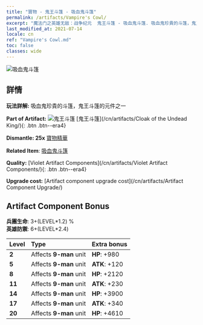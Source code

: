 ```yaml
---
title: "寶物 - 鬼王斗篷 - 吸血鬼斗篷"
permalink: /artifacts/Vampire's Cowl/
excerpt: "魔法门之英雄无敌：战争纪元  鬼王斗篷 - 吸血鬼斗篷. 吸血鬼珍貴的斗篷，鬼王斗篷的元件之一"
last_modified_at: 2021-07-14
locale: cn
ref: "Vampire's Cowl.md"
toc: false
classes: wide
---
```


 ![吸血鬼斗篷](/images/t/artifact_40322.png)



## 詳情

 **玩法詳解:** 吸血鬼珍貴的斗篷，鬼王斗篷的元件之一

 **Part of Artifact:** ![鬼王斗篷](/images/t/icon_artifact_32.png) [鬼王斗篷](/cn/artifacts/Cloak of the Undead King/){: .btn .btn--era4}

 **Dismantle: 25x** [寶物精華](/cn/Items/con_905/)

 **Related Item**: [吸血鬼斗篷](/cn/Items/art_130/)

 **Quality:** [Violet Artifact Components](/cn/artifacts/Violet Artifact Components/){: .btn .btn--era4}

 **Upgrade cost:** [Artifact component upgrade cost](/cn/artifacts/Artifact Component Upgrade/)

## Artifact Component Bonus

  **兵團生命**: 3+(LEVEL\*1.2) %<br/>**英雄防禦**: 6+(LEVEL\*2.4)

  |  Level  | Type |    Extra bonus  | 
  |:--------|:-----|:----------------| 
  | **2** | Affects **9-man** unit | **HP**: +980 | 
  | **5** | Affects **9-man** unit | **ATK**: +120 | 
  | **8** | Affects **9-man** unit | **HP**: +2120 | 
  | **11** | Affects **9-man** unit | **ATK**: +230 | 
  | **14** | Affects **9-man** unit | **HP**: +3900 | 
  | **17** | Affects **9-man** unit | **ATK**: +340 | 
  | **20** | Affects **9-man** unit | **HP**: +4610 | 
